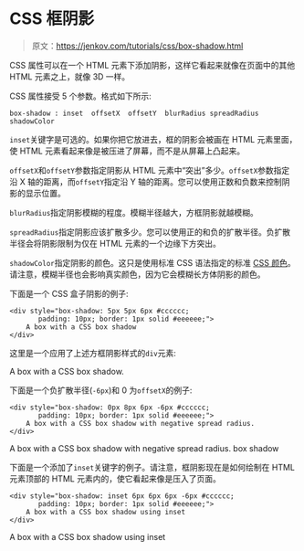 # CSS 框阴影

> 原文：<https://jenkov.com/tutorials/css/box-shadow.html>

CSS 属性可以在一个 HTML 元素下添加阴影，这样它看起来就像在页面中的其他 HTML 元素之上，就像 3D 一样。

CSS 属性接受 5 个参数。格式如下所示:

```
box-shadow : inset  offsetX  offsetY  blurRadius spreadRadius shadowColor

```

`inset`关键字是可选的。如果你把它放进去，框的阴影会被画在 HTML 元素里面，使 HTML 元素看起来像是被压进了屏幕，而不是从屏幕上凸起来。

`offsetX`和`offsetY`参数指定阴影从 HTML 元素中“突出”多少。`offsetX`参数指定沿 X 轴的距离，而`offsetY`指定沿 Y 轴的距离。您可以使用正数和负数来控制阴影的显示位置。

`blurRadius`指定阴影模糊的程度。模糊半径越大，方框阴影就越模糊。

`spreadRadius`指定阴影应该扩散多少。您可以使用正的和负的扩散半径。负扩散半径会将阴影限制为仅在 HTML 元素的一个边缘下方突出。

`shadowColor`指定阴影的颜色。这只是使用标准 CSS 语法指定的标准 [CSS 颜色](colors.html)。请注意，模糊半径也会影响真实颜色，因为它会模糊长方体阴影的颜色。

下面是一个 CSS 盒子阴影的例子:

```
<div style="box-shadow: 5px 5px 6px #cccccc;
       padding: 10px; border: 1px solid #eeeeee;">
    A box with a CSS box shadow
</div>

```

这里是一个应用了上述方框阴影样式的`div`元素:

A box with a CSS box shadow.

下面是一个负扩散半径(`-6px`)和 0 为`offsetX`的例子:

```
<div style="box-shadow: 0px 8px 6px -6px #cccccc;
       padding: 10px; border: 1px solid #eeeeee;">
    A box with a CSS box shadow with negative spread radius.
</div>

```

A box with a CSS box shadow with negative spread radius. box shadow

下面是一个添加了`inset`关键字的例子。请注意，框阴影现在是如何绘制在 HTML 元素顶部的 HTML 元素内的，使它看起来像是压入了页面。

```
<div style="box-shadow: inset 6px 6px 6px -6px #cccccc;
       padding: 10px; border: 1px solid #eeeeee;">
    A box with a CSS box shadow using inset
</div>

```

A box with a CSS box shadow using inset